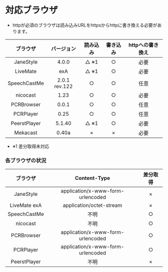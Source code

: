 # 対応ブラウザ

- httpが必須のブラウザは読み込みURLをhttpsからhttpに書き換える必要があります。

|   ブラウザ   |  バージョン   | 読み込み | 書き込み | httpへの書き換え |
| :----------: | :-----------: | :------: | :------: | :--: |
|  JaneStyle   |     4.0.0     |   △ ※1   |    ○     | 必要 |
|   LiveMate   |      exA      |   △ ※1   |    ○     | 必要 |
| SpeechCastMe | 2.0.1 rev.122 |    ○     |    ○     | 任意 |
|   nicocast   |     1.23      |    ○     |    ○     | 必要 |
|  PCRBrowser  |     0.0.1     |    ○     |    ○     | 任意 |
|  PCRPlayer   |     0.25      |    ○     |    ○     | 任意 |
| PeerstPlayer |    5.1.40     |   △ ※1   |    ○     | 必要 |
|   Mekacast   |     0.40a     |     ×      |    ×     | 必要 |

- ※1 差分取得未対応

### 各ブラウザの状況

|   ブラウザ   |           Content-Type            | 差分取得 |
| :----------: | :-------------------------------: | :------: |
|  JaneStyle   | application/x-www-form-urlencoded |    ×     |
| LiveMate exA |     application/octet-stream      |    ×     |
| SpeechCastMe |               不明                |    ○     |
|   nicocast   |               不明                |    ○     |
|  PCRBrowser  | application/x-www-form-urlencoded |    ○     |
|  PCRPlayer   | application/x-www-form-urlencoded |    ○     |
| PeerstPlayer |               不明                |    ×     |

